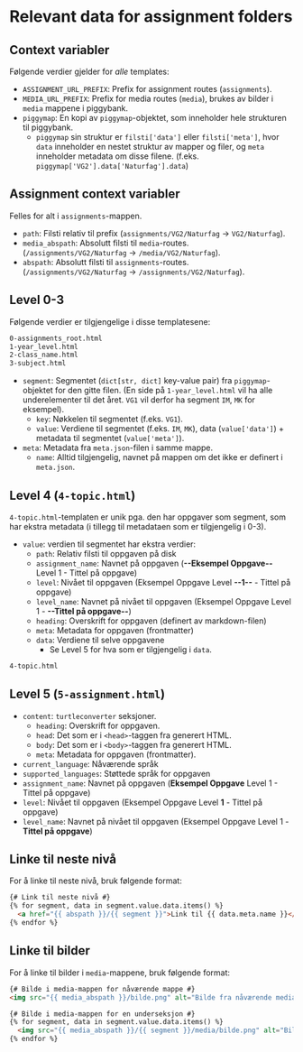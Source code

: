# Relevant data for assignment folders

## Context variabler

Følgende verdier gjelder for _alle_ templates:

- `ASSIGNMENT_URL_PREFIX`: Prefix for assignment routes (`assignments`).
- `MEDIA_URL_PREFIX`: Prefix for media routes (`media`), brukes av bilder i `media` mappene i piggybank.
- `piggymap`: En kopi av `piggymap`-objektet, som inneholder hele strukturen til piggybank.
  - `piggymap` sin struktur er `filsti['data']` eller `filsti['meta']`, hvor `data` inneholder en nestet struktur av mapper og filer, og `meta` inneholder metadata om disse filene. (f.eks. `piggymap['VG2'].data['Naturfag'].data`)

## Assignment context variabler

Felles for alt i `assignments`-mappen.

- `path`: Filsti relativ til prefix (`assignments/VG2/Naturfag` -> `VG2/Naturfag`).
- `media_abspath`: Absolutt filsti til `media`-routes. (`/assignments/VG2/Naturfag` -> `/media/VG2/Naturfag`).
- `abspath`: Absolutt filsti til `assignments`-routes. (`/assignments/VG2/Naturfag` -> `/assignments/VG2/Naturfag`).

## Level 0-3

Følgende verdier er tilgjengelige i disse templatesene:

```bash
0-assignments_root.html
1-year_level.html
2-class_name.html
3-subject.html
```

- `segment`: Segmentet (`dict[str, dict]` key-value pair) fra `piggymap`-objektet for den gitte filen. (En side på `1-year_level.html` vil ha alle underelementer til det året. `VG1` vil derfor ha segment `IM`, `MK` for eksempel).
  - `key`: Nøkkelen til segmentet (f.eks. `VG1`).
  - `value`: Verdiene til segmentet (f.eks. `IM`, `MK`), data (`value['data']`) + metadata til segmentet (`value['meta']`).
- `meta`: Metadata fra `meta.json`-filen i samme mappe.
  - `name`: Alltid tilgjengelig, navnet på mappen om det ikke er definert i `meta.json`.

## Level 4 (`4-topic.html`)

`4-topic.html`-templaten er unik pga. den har oppgaver som segment, som har ekstra metadata (i tillegg til metadataen som er tilgjengelig i 0-3).

- `value`: verdien til segmentet har ekstra verdier:
  - `path`: Relativ filsti til oppgaven på disk
  - `assignment_name`: Navnet på oppgaven (**--Eksempel Oppgave--** Level 1 - Tittel på oppgave)
  - `level`: Nivået til oppgaven (Eksempel Oppgave Level **--1--** - Tittel på oppgave)
  - `level_name`: Navnet på nivået til oppgaven (Eksempel Oppgave Level 1 - **--Tittel på oppgave--**)
  - `heading`: Overskrift for oppgaven (definert av markdown-filen)
  - `meta`: Metadata for oppgaven (frontmatter)
  - `data`: Verdiene til selve oppgavene
    - Se Level 5 for hva som er tilgjengelig i `data`.

```bash
4-topic.html
```

## Level 5 (`5-assignment.html`)

  - `content`: `turtleconverter` seksjoner.
    - `heading`: Overskrift for oppgaven.
    - `head`: Det som er i `<head>`-taggen fra generert HTML.
    - `body`: Det som er i `<body>`-taggen fra generert HTML.
    - `meta`: Metadata for oppgaven (frontmatter).
  - `current_language`: Nåværende språk
  - `supported_languages`: Støttede språk for oppgaven
  - `assignment_name`: Navnet på oppgaven (**Eksempel Oppgave** Level 1 - Tittel på oppgave)
  - `level`: Nivået til oppgaven (Eksempel Oppgave Level **1** - Tittel på oppgave)
  - `level_name`: Navnet på nivået til oppgaven (Eksempel Oppgave Level 1 - **Tittel på oppgave**)


## Linke til neste nivå

For å linke til neste nivå, bruk følgende format:

```html
{# Link til neste nivå #}
{% for segment, data in segment.value.data.items() %}
  <a href="{{ abspath }}/{{ segment }}">Link til {{ data.meta.name }}</a>
{% endfor %}
```


## Linke til bilder

For å linke til bilder i `media`-mappene, bruk følgende format:

```html
{# Bilde i media-mappen for nåværende mappe #}
<img src="{{ media_abspath }}/bilde.png" alt="Bilde fra nåværende media mappe">

{# Bilde i media-mappen for en underseksjon #}
{% for segment, data in segment.value.data.items() %}
  <img src="{{ media_abspath }}/{{ segment }}/media/bilde.png" alt="Bilde fra segmentets media mappe">
{% endfor %}
```
